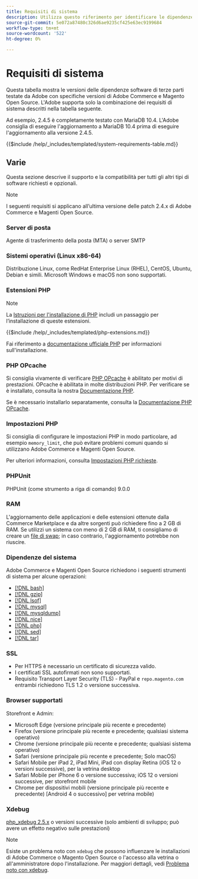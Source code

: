 ```yaml
---
title: Requisiti di sistema
description: Utilizza questo riferimento per identificare le dipendenze software richieste che sono state testate con Adobe Commerce e le versioni di Magento Open Source.
source-git-commit: 5e072a87480c326d6ae9235cf425e63ec9199684
workflow-type: tm+mt
source-wordcount: '522'
ht-degree: 0%

---
```



# Requisiti di sistema

Questa tabella mostra le versioni delle dipendenze software di terze parti testate da Adobe con specifiche versioni di Adobe Commerce e Magento Open Source. L&#39;Adobe supporta solo la combinazione dei requisiti di sistema descritti nella tabella seguente.

Ad esempio, 2.4.5 è completamente testato con MariaDB 10.4. L&#39;Adobe consiglia di eseguire l&#39;aggiornamento a MariaDB 10.4 prima di eseguire l&#39;aggiornamento alla versione 2.4.5.

{{$include /help/_includes/templated/system-requirements-table.md}}

## Varie

Questa sezione descrive il supporto e la compatibilità per tutti gli altri tipi di software richiesti e opzionali.

>[!NOTE]
>
>I seguenti requisiti si applicano all’ultima versione delle patch 2.4.x di Adobe Commerce e Magenti Open Source.

### Server di posta

Agente di trasferimento della posta (MTA) o server SMTP

### Sistemi operativi (Linux x86-64)

Distribuzione Linux, come RedHat Enterprise Linux (RHEL), CentOS, Ubuntu, Debian e simili. Microsoft Windows e macOS non sono supportati.

### Estensioni PHP

>[!NOTE]
>
>La [Istruzioni per l&#39;installazione di PHP](prerequisites/php-settings.md) includi un passaggio per l’installazione di queste estensioni.

{{$include /help/_includes/templated/php-extensions.md}}

Fai riferimento a [documentazione ufficiale PHP](https://php.net/manual/en/extensions.php) per informazioni sull&#39;installazione.

### PHP OPcache

Si consiglia vivamente di verificare [PHP OPcache](https://php.net/manual/en/intro.opcache.php) è abilitato per motivi di prestazioni. OPcache è abilitata in molte distribuzioni PHP. Per verificare se è installato, consulta la nostra [Documentazione PHP](prerequisites/php-settings.md).

Se è necessario installarlo separatamente, consulta la [Documentazione PHP OPcache](https://php.net/manual/en/opcache.setup.php).

### Impostazioni PHP

Si consiglia di configurare le impostazioni PHP in modo particolare, ad esempio `memory_limit`, che può evitare problemi comuni quando si utilizzano Adobe Commerce e Magenti Open Source.

Per ulteriori informazioni, consulta [Impostazioni PHP richieste](prerequisites/php-settings.md).

### PHPUnit

PHPUnit (come strumento a riga di comando) 9.0.0

### RAM

L&#39;aggiornamento delle applicazioni e delle estensioni ottenute dalla Commerce Marketplace e da altre sorgenti può richiedere fino a 2 GB di RAM. Se utilizzi un sistema con meno di 2 GB di RAM, ti consigliamo di creare un [file di swap](https://support.magento.com/hc/en-us/articles/360032980432); in caso contrario, l&#39;aggiornamento potrebbe non riuscire.

### Dipendenze del sistema

Adobe Commerce e Magenti Open Source richiedono i seguenti strumenti di sistema per alcune operazioni:

- [[!DNL bash]](https://www.gnu.org/software/bash/)
- [[!DNL gzip]](https://www.gzip.org/)
- [[!DNL lsof]](https://linux.die.net/man/8/lsof)
- [[!DNL mysql]](https://www.mysql.com/)
- [[!DNL mysqldump]](https://dev.mysql.com/doc/refman/8.0/en/mysqldump.html)
- [[!DNL nice]](https://linux.die.net/man/1/nice)
- [[!DNL php]](https://www.php.net/)
- [[!DNL sed]](https://www.gnu.org/software/sed/manual/sed.html)
- [[!DNL tar]](https://linux.die.net/man/1/tar)

### SSL

- Per HTTPS è necessario un certificato di sicurezza valido.
- I certificati SSL autofirmati non sono supportati.
- Requisito Transport Layer Security (TLS) - PayPal e `repo.magento.com` entrambi richiedono TLS 1.2 o versione successiva.

### Browser supportati

Storefront e Admin:

- Microsoft Edge (versione principale più recente e precedente)
- Firefox (versione principale più recente e precedente; qualsiasi sistema operativo)
- Chrome (versione principale più recente e precedente; qualsiasi sistema operativo)
- Safari (versione principale più recente e precedente; Solo macOS)
- Safari Mobile per iPad 2, iPad Mini, iPad con display Retina (iOS 12 o versioni successive), per la vetrina desktop
- Safari Mobile per iPhone 6 o versione successiva; iOS 12 o versioni successive, per storefront mobile
- Chrome per dispositivi mobili (versione principale più recente e precedente) [Android 4 o successivo] per vetrina mobile)

### Xdebug

[php_xdebug 2.5.x](https://xdebug.org/download) o versioni successive (solo ambienti di sviluppo; può avere un effetto negativo sulle prestazioni)

>[!NOTE]
>
>Esiste un problema noto con `xdebug` che possono influenzare le installazioni di Adobe Commerce o Magento Open Source o l&#39;accesso alla vetrina o all&#39;amministratore dopo l&#39;installazione. Per maggiori dettagli, vedi [Problema noto con xdebug](https://support.magento.com/hc/en-us/articles/360034242212).
